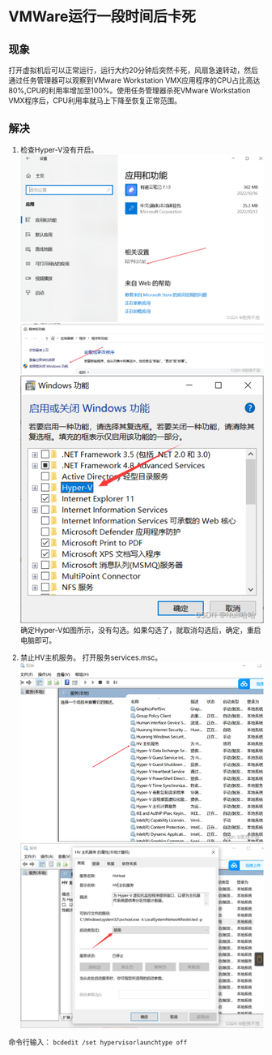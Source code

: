 # VMWare运行一段时间后卡死

## 现象
打开虚拟机后可以正常运行，运行大约20分钟后突然卡死，风扇急速转动，然后通过任务管理器可以观察到VMware Workstation VMX应用程序的CPU占比高达80%,CPU的利用率增加至100%。使用任务管理器杀死VMware Workstation VMX程序后，CPU利用率就马上下降至恢复正常范围。

## 解决
1. 检查Hyper-V没有开启。
![20230228105316](https://raw.githubusercontent.com/LittleMali/docs/master/mdPics/20230228105316.png)
![20230228105333](https://raw.githubusercontent.com/LittleMali/docs/master/mdPics/20230228105333.png)
![20230228105341](https://raw.githubusercontent.com/LittleMali/docs/master/mdPics/20230228105341.png)
确定Hyper-V如图所示，没有勾选。如果勾选了，就取消勾选后，确定，重启电脑即可。

2. 禁止HV主机服务。
打开服务services.msc。
![20230228105438](https://raw.githubusercontent.com/LittleMali/docs/master/mdPics/20230228105438.png)
![20230228105449](https://raw.githubusercontent.com/LittleMali/docs/master/mdPics/20230228105449.png)

命令行输入： `bcdedit /set hypervisorlaunchtype off`
